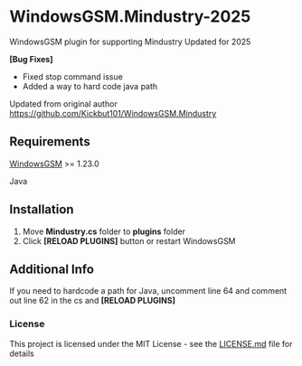 # WindowsGSM.Mindustry-2025
WindowsGSM plugin for supporting Mindustry Updated for 2025

**[Bug Fixes]**
- Fixed stop command issue 
- Added a way to hard code java path


Updated from original author https://github.com/Kickbut101/WindowsGSM.Mindustry

## Requirements
[WindowsGSM](https://github.com/WindowsGSM/WindowsGSM) >= 1.23.0

Java

## Installation
1. Move **Mindustry.cs** folder to **plugins** folder
2. Click **[RELOAD PLUGINS]** button or restart WindowsGSM

## Additional Info
If you need to hardcode a path for Java, uncomment line 64 and comment out line 62 in the cs and **[RELOAD PLUGINS]**


### License
This project is licensed under the MIT License - see the [LICENSE.md](https://github.com/BattlefieldDuck/WindowsGSM.ARMA3/blob/master/LICENSE) file for details
